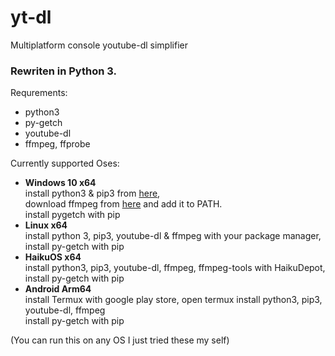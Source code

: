 # yt-dl
Multiplatform console youtube-dl simplifier

### Rewriten in Python 3.

Requrements:
+ python3
+ py-getch
+ youtube-dl
+ ffmpeg, ffprobe

Currently supported Oses:
+ <b>Windows 10 x64</b><br>
install python3 & pip3 from [here](https://www.python.org/downloads/windows/),<br>
download ffmpeg from [here](https://ffbinaries.com/downloads) and add it to PATH.<br>
install pygetch with pip
+ <b>Linux x64</b><br>
install python 3, pip3, youtube-dl & ffmpeg with your package manager,<br>
install py-getch with pip
+ <b>HaikuOS x64</b><br>
install python3, pip3, youtube-dl, ffmpeg, ffmpeg-tools with HaikuDepot,<br>
install py-getch with pip
+ <b>Android Arm64</b><br>
install Termux with google play store, open termux install python3, pip3, youtube-dl, ffmpeg<br>
install py-getch with pip

(You can run this on any OS I just tried these my self)
